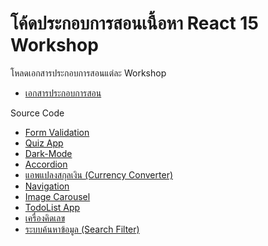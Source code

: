 # โค้ดประกอบการสอนเนื้อหา React 15 Workshop

โหลดเอกสารประกอบการสอนแต่ละ Workshop
- [เอกสารประกอบการสอน](https://github.com/kongruksiamza/doc-in-source)

Source Code
- [Form Validation](https://github.com/kongruksiamza/react-form-validation)
- [Quiz App](https://github.com/kongruksiamza/react-quiz-app)
- [Dark-Mode](https://github.com/kongruksiamza/react-darkmode-workshop)
- [Accordion](https://github.com/kongruksiamza/react-accordion)
- [แอพแปลงสกุลเงิน (Currency Converter)](https://github.com/kongruksiamza/react-currency-converter)
- [Navigation](https://github.com/kongruksiamza/react-navigation)
- [Image Carousel](https://github.com/kongruksiamza/react-image-carousel)
- [TodoList App](https://github.com/kongruksiamza/react-todolist)
- [เครื่องคิดเลข](https://github.com/kongruksiamza/react-calculator/)
- [ระบบค้นหาข้อมูล (Search Filter)](https://github.com/kongruksiamza/react-search-filter)
